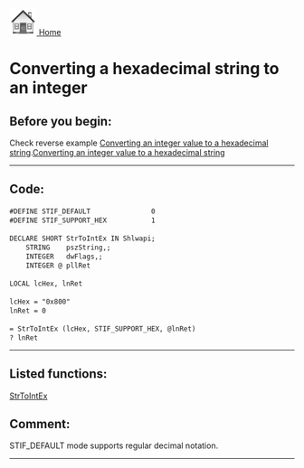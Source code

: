 [<img src="../images/home.png"> Home ](https://github.com/VFPX/Win32API)  

# Converting a hexadecimal string to an integer

## Before you begin:
Check reverse example <a href="?example=260">Converting an integer value to a hexadecimal string</a>.[Converting an integer value to a hexadecimal string](sample_260.md)  
  
***  


## Code:
```foxpro  
#DEFINE STIF_DEFAULT               0
#DEFINE STIF_SUPPORT_HEX           1

DECLARE SHORT StrToIntEx IN Shlwapi;
	STRING    pszString,;
	INTEGER   dwFlags,;
	INTEGER @ pllRet

LOCAL lcHex, lnRet

lcHex = "0x800"
lnRet = 0

= StrToIntEx (lcHex, STIF_SUPPORT_HEX, @lnRet)
? lnRet  
```  
***  


## Listed functions:
[StrToIntEx](../libraries/shlwapi/StrToIntEx.md)  

## Comment:
STIF_DEFAULT mode supports regular decimal notation.  
  
***  

